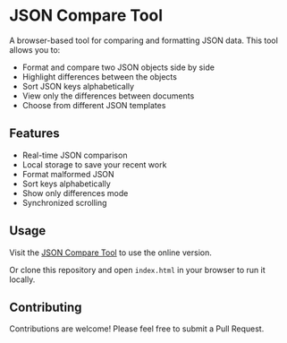 # JSON Compare Tool

A browser-based tool for comparing and formatting JSON data. This tool allows you to:

- Format and compare two JSON objects side by side
- Highlight differences between the objects
- Sort JSON keys alphabetically
- View only the differences between documents
- Choose from different JSON templates

## Features

- Real-time JSON comparison
- Local storage to save your recent work
- Format malformed JSON
- Sort keys alphabetically
- Show only differences mode
- Synchronized scrolling

## Usage

Visit the [JSON Compare Tool](https://yourusername.github.io/json_compair/) to use the online version.

Or clone this repository and open `index.html` in your browser to run it locally.

## Contributing

Contributions are welcome! Please feel free to submit a Pull Request.
